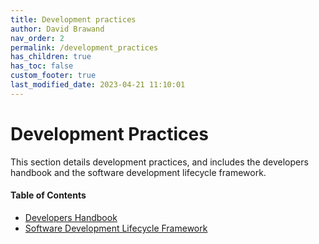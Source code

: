 ```yaml
---
title: Development practices
author: David Brawand
nav_order: 2
permalink: /development_practices
has_children: true
has_toc: false
custom_footer: true
last_modified_date: 2023-04-21 11:10:01
---
```

# Development Practices

This section details development practices, and includes the developers handbook and the software development
lifecycle framework.

#### Table of Contents

* [Developers Handbook](seglh-handbook.md)
* [Software Development Lifecycle Framework](seglh-sdlc.md)
